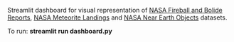Streamlit dashboard for visual representation of [NASA Fireball and Bolide Reports](https://www.kaggle.com/datasets/mexwell/nasa-fireball-and-bolide-reports?resource=download), [NASA Meteorite Landings](https://data.nasa.gov/dataset/meteorite-landings) and [NASA Near Earth Objects](https://www.kaggle.com/datasets/ramjasmaurya/near-earth-objects-observed-by-nasa) datasets.

To run: **streamlit run dashboard.py**
